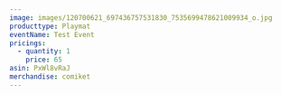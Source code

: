 ```yaml
---
image: images/120700621_697436757531830_7535699478621009934_o.jpg
producttype: Playmat
eventName: Test Event
pricings:
  - quantity: 1
    price: 65
asin: PxWl8vRaJ
merchandise: comiket
---
```

